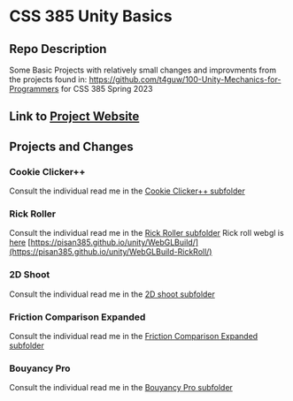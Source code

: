 # CSS 385 Unity Basics
## Repo Description
Some Basic Projects with relatively small changes and improvments from the projects found in: https://github.com/t4guw/100-Unity-Mechanics-for-Programmers for CSS 385 Spring 2023

## Link to [Project Website](https://jeffcaruso.github.io/css385-unityBasics/)

## Projects and Changes
### Cookie Clicker++
Consult the individual read me in the [Cookie Clicker++ subfolder](https://github.com/Jeffcaruso/css385-unityBasics/tree/main/Cookie%20Clicker%2B%2B)

### Rick Roller
Consult the individual read me in the [Rick Roller subfolder](https://github.com/Jeffcaruso/css385-unityBasics/tree/main/Rick%20Roller)
Rick roll webgl is [here](jeffcaruso.github.io/css385-unityBasics/)
[https://pisan385.github.io/unity/WebGLBuild/](https://pisan385.github.io/unity/WebGLBuild-RickRoll/)


### 2D Shoot
Consult the individual read me in the [2D shoot subfolder](https://github.com/Jeffcaruso/css385-unityBasics/tree/main/2d%20shoot)

### Friction Comparison Expanded
Consult the individual read me in the [Friction Comparison Expanded subfolder](https://github.com/Jeffcaruso/css385-unityBasics/tree/main/Friction%20Comparison%20Expanded)

### Bouyancy Pro
Consult the individual read me in the [Bouyancy Pro subfolder](https://github.com/Jeffcaruso/css385-unityBasics/tree/main/Bouyancy%20Pro)
